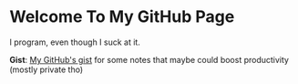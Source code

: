 # Welcome To My GitHub Page
I program, even though I suck at it.


**Gist**: [My GitHub's gist](https://gist.github.com/mhrdp) for some notes that maybe could boost productivity (mostly private tho)
